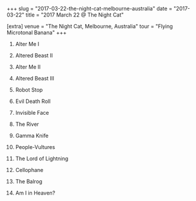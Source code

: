 +++
slug = "2017-03-22-the-night-cat-melbourne-australia"
date = "2017-03-22"
title = "2017 March 22 @ The Night Cat"

[extra]
venue = "The Night Cat, Melbourne, Australia"
tour = "Flying Microtonal Banana"
+++


 1. Alter Me I

 2. Altered Beast II

 3. Alter Me II

 4. Altered Beast III

 5. Robot Stop

 6. Evil Death Roll

 7. Invisible Face

 8. The River

 9. Gamma Knife

10. People-Vultures

11. The Lord of Lightning

12. Cellophane

13. The Balrog

14. Am I in Heaven?


